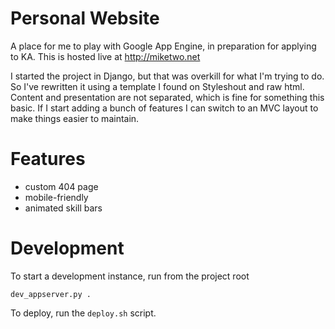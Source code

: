 # Personal Website

A place for me to play with Google App Engine, in preparation for applying to
KA. This is hosted live at http://miketwo.net

I started the project in Django, but that was overkill for what I'm trying to
do. So I've rewritten it using a template I found on Styleshout and raw html.
Content and presentation are not separated, which is fine for something this
basic. If I start adding a bunch of features I can switch to an MVC layout to
make things easier to maintain.

# Features
- custom 404 page
- mobile-friendly
- animated skill bars

# Development

To start a development instance, run from the project root
```
dev_appserver.py .
```

To deploy, run the `deploy.sh` script.
